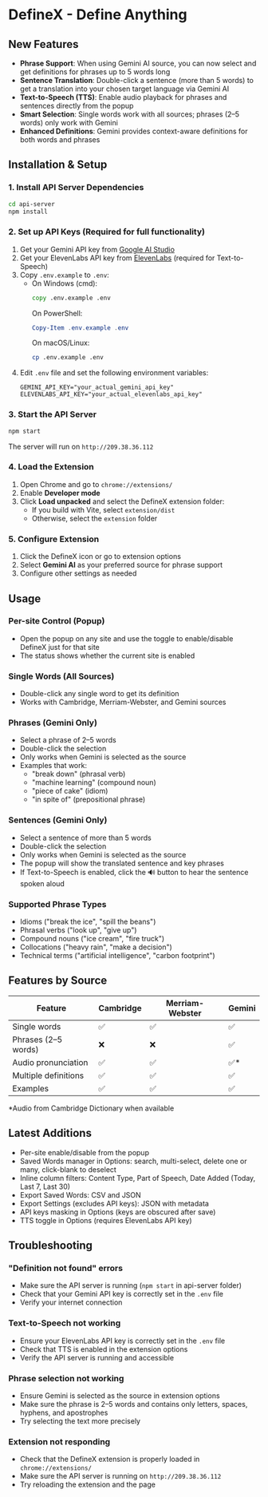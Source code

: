 # DefineX - Define Anything 

## New Features
- **Phrase Support**: When using Gemini AI source, you can now select and get definitions for phrases up to 5 words long  
- **Sentence Translation**: Double-click a sentence (more than 5 words) to get a translation into your chosen target language via Gemini AI  
- **Text-to-Speech (TTS)**: Enable audio playback for phrases and sentences directly from the popup  
- **Smart Selection**: Single words work with all sources; phrases (2–5 words) only work with Gemini  
- **Enhanced Definitions**: Gemini provides context-aware definitions for both words and phrases  

## Installation & Setup

### 1. Install API Server Dependencies
```bash
cd api-server
npm install
```

### 2. Set up API Keys (Required for full functionality)
1. Get your Gemini API key from [Google AI Studio](https://aistudio.google.com/app/apikey)  
2. Get your ElevenLabs API key from [ElevenLabs](https://elevenlabs.io/speech-synthesis) (required for Text-to-Speech)
3. Copy `.env.example` to `.env`:
    - On Windows (cmd):
       ```cmd
       copy .env.example .env
       ```
       On PowerShell:
       ```powershell
       Copy-Item .env.example .env
       ```
       On macOS/Linux:
       ```bash
       cp .env.example .env
       ```
4. Edit `.env` file and set the following environment variables:
   ```
   GEMINI_API_KEY="your_actual_gemini_api_key"
   ELEVENLABS_API_KEY="your_actual_elevenlabs_api_key"
   ```

### 3. Start the API Server
```bash
npm start
```
The server will run on `http://209.38.36.112`

### 4. Load the Extension
1. Open Chrome and go to `chrome://extensions/`  
2. Enable **Developer mode**  
3. Click **Load unpacked** and select the DefineX extension folder:
   - If you build with Vite, select `extension/dist`
   - Otherwise, select the `extension` folder

### 5. Configure Extension
1. Click the DefineX icon or go to extension options  
2. Select **Gemini AI** as your preferred source for phrase support  
3. Configure other settings as needed  

## Usage

### Per-site Control (Popup)
- Open the popup on any site and use the toggle to enable/disable DefineX just for that site
- The status shows whether the current site is enabled

### Single Words (All Sources)
- Double-click any single word to get its definition  
- Works with Cambridge, Merriam-Webster, and Gemini sources

### Phrases (Gemini Only)
- Select a phrase of 2–5 words  
- Double-click the selection  
- Only works when Gemini is selected as the source  
- Examples that work:
  - "break down" (phrasal verb)  
  - "machine learning" (compound noun)  
  - "piece of cake" (idiom)  
  - "in spite of" (prepositional phrase)

### Sentences (Gemini Only)
- Select a sentence of more than 5 words  
- Double-click the selection  
- Only works when Gemini is selected as the source  
- The popup will show the translated sentence and key phrases  
- If Text-to-Speech is enabled, click the 🔊 button to hear the sentence spoken aloud

### Supported Phrase Types
- Idioms ("break the ice", "spill the beans")  
- Phrasal verbs ("look up", "give up")  
- Compound nouns ("ice cream", "fire truck")  
- Collocations ("heavy rain", "make a decision")  
- Technical terms ("artificial intelligence", "carbon footprint")

## Features by Source

| Feature                | Cambridge | Merriam-Webster | Gemini |
|------------------------|-----------|-----------------|--------|
| Single words           | ✅        | ✅              | ✅     |
| Phrases (2–5 words)    | ❌        | ❌              | ✅     |
| Audio pronunciation    | ✅        | ✅              | ✅*    |
| Multiple definitions   | ✅        | ✅              | ✅     |
| Examples               | ✅        | ✅              | ✅     |

*Audio from Cambridge Dictionary when available

## Latest Additions

- Per-site enable/disable from the popup
- Saved Words manager in Options: search, multi-select, delete one or many, click-blank to deselect
- Inline column filters: Content Type, Part of Speech, Date Added (Today, Last 7, Last 30)
- Export Saved Words: CSV and JSON
- Export Settings (excludes API keys): JSON with metadata
- API keys masking in Options (keys are obscured after save)
- TTS toggle in Options (requires ElevenLabs API key)

## Troubleshooting

### "Definition not found" errors
- Make sure the API server is running (`npm start` in api-server folder)  
- Check that your Gemini API key is correctly set in the `.env` file  
- Verify your internet connection

### Text-to-Speech not working
- Ensure your ElevenLabs API key is correctly set in the `.env` file
- Check that TTS is enabled in the extension options
- Verify the API server is running and accessible

### Phrase selection not working
- Ensure Gemini is selected as the source in extension options  
- Make sure the phrase is 2–5 words and contains only letters, spaces, hyphens, and apostrophes  
- Try selecting the text more precisely

### Extension not responding
- Check that the DefineX extension is properly loaded in `chrome://extensions/`  
- Make sure the API server is running on `http://209.38.36.112`  
- Try reloading the extension and the page